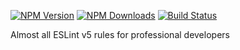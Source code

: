 [![NPM Version][npm-image]][npm-url]
[![NPM Downloads][downloads-image]][downloads-url]
[![Build Status][github-image]][github-url]

Almost all ESLint v5 rules for professional developers

[npm-image]: https://img.shields.io/npm/v/eslint-config-pro.svg
[npm-url]: https://npmjs.org/package/eslint-config-pro
[downloads-image]: https://img.shields.io/npm/dm/eslint-config-pro.svg
[downloads-url]: https://npmjs.org/package/eslint-config-pro
[github-image]: https://github.com/NikolayMakhonin/eslint-config-pro/actions/workflows/test.yml/badge.svg
[github-url]: https://github.com/NikolayMakhonin/eslint-config-pro/actions
